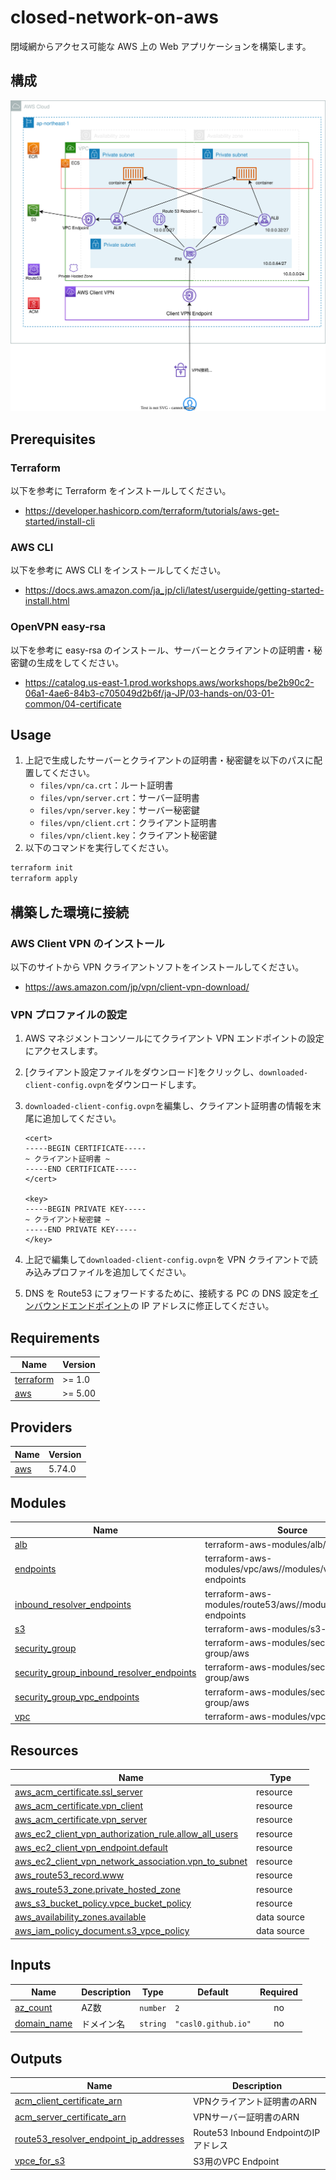 # closed-network-on-aws

閉域網からアクセス可能な AWS 上の Web アプリケーションを構築します。

## 構成

![infra](https://raw.githubusercontent.com/CASL0/closed-network-on-aws/refs/heads/images/infra.svg)

## Prerequisites

### Terraform

以下を参考に Terraform をインストールしてください。

- https://developer.hashicorp.com/terraform/tutorials/aws-get-started/install-cli

### AWS CLI

以下を参考に AWS CLI をインストールしてください。

- https://docs.aws.amazon.com/ja_jp/cli/latest/userguide/getting-started-install.html

### OpenVPN easy-rsa

以下を参考に easy-rsa のインストール、サーバーとクライアントの証明書・秘密鍵の生成をしてください。

- https://catalog.us-east-1.prod.workshops.aws/workshops/be2b90c2-06a1-4ae6-84b3-c705049d2b6f/ja-JP/03-hands-on/03-01-common/04-certificate

## Usage

1. 上記で生成したサーバーとクライアントの証明書・秘密鍵を以下のパスに配置してください。
   - `files/vpn/ca.crt`：ルート証明書
   - `files/vpn/server.crt`：サーバー証明書
   - `files/vpn/server.key`：サーバー秘密鍵
   - `files/vpn/client.crt`：クライアント証明書
   - `files/vpn/client.key`：クライアント秘密鍵
1. 以下のコマンドを実行してください。

```bash
terraform init
terraform apply
```

## 構築した環境に接続

### AWS Client VPN のインストール

以下のサイトから VPN クライアントソフトをインストールしてください。

- https://aws.amazon.com/jp/vpn/client-vpn-download/

### VPN プロファイルの設定

1.  AWS マネジメントコンソールにてクライアント VPN エンドポイントの設定にアクセスします。
1.  [クライアント設定ファイルをダウンロード]をクリックし、`downloaded-client-config.ovpn`をダウンロードします。
1.  `downloaded-client-config.ovpn`を編集し、クライアント証明書の情報を末尾に追加してください。

    ```
    <cert>
    -----BEGIN CERTIFICATE-----
    ~ クライアント証明書 ~
    -----END CERTIFICATE-----
    </cert>

    <key>
    -----BEGIN PRIVATE KEY-----
    ~ クライアント秘密鍵 ~
    -----END PRIVATE KEY-----
    </key>
    ```

1.  上記で編集して`downloaded-client-config.ovpn`を VPN クライアントで読み込みプロファイルを追加してください。
1.  DNS を Route53 にフォワードするために、接続する PC の DNS 設定を[インバウンドエンドポイント](https://ap-northeast-1.console.aws.amazon.com/route53resolver/home?region=ap-northeast-1#/inbound-endpoints)の IP アドレスに修正してください。

<!-- prettier-ignore-start -->
<!-- BEGIN_TF_DOCS -->
## Requirements

| Name | Version |
|------|---------|
| <a name="requirement_terraform"></a> [terraform](#requirement\_terraform) | >= 1.0 |
| <a name="requirement_aws"></a> [aws](#requirement\_aws) | >= 5.00 |

## Providers

| Name | Version |
|------|---------|
| <a name="provider_aws"></a> [aws](#provider\_aws) | 5.74.0 |

## Modules

| Name | Source | Version |
|------|--------|---------|
| <a name="module_alb"></a> [alb](#module\_alb) | terraform-aws-modules/alb/aws | n/a |
| <a name="module_endpoints"></a> [endpoints](#module\_endpoints) | terraform-aws-modules/vpc/aws//modules/vpc-endpoints | n/a |
| <a name="module_inbound_resolver_endpoints"></a> [inbound\_resolver\_endpoints](#module\_inbound\_resolver\_endpoints) | terraform-aws-modules/route53/aws//modules/resolver-endpoints | n/a |
| <a name="module_s3"></a> [s3](#module\_s3) | terraform-aws-modules/s3-bucket/aws | n/a |
| <a name="module_security_group"></a> [security\_group](#module\_security\_group) | terraform-aws-modules/security-group/aws | ~> 5.0 |
| <a name="module_security_group_inbound_resolver_endpoints"></a> [security\_group\_inbound\_resolver\_endpoints](#module\_security\_group\_inbound\_resolver\_endpoints) | terraform-aws-modules/security-group/aws | ~> 5.0 |
| <a name="module_security_group_vpc_endpoints"></a> [security\_group\_vpc\_endpoints](#module\_security\_group\_vpc\_endpoints) | terraform-aws-modules/security-group/aws | ~> 5.0 |
| <a name="module_vpc"></a> [vpc](#module\_vpc) | terraform-aws-modules/vpc/aws | ~> 5.0 |

## Resources

| Name | Type |
|------|------|
| [aws_acm_certificate.ssl_server](https://registry.terraform.io/providers/hashicorp/aws/latest/docs/resources/acm_certificate) | resource |
| [aws_acm_certificate.vpn_client](https://registry.terraform.io/providers/hashicorp/aws/latest/docs/resources/acm_certificate) | resource |
| [aws_acm_certificate.vpn_server](https://registry.terraform.io/providers/hashicorp/aws/latest/docs/resources/acm_certificate) | resource |
| [aws_ec2_client_vpn_authorization_rule.allow_all_users](https://registry.terraform.io/providers/hashicorp/aws/latest/docs/resources/ec2_client_vpn_authorization_rule) | resource |
| [aws_ec2_client_vpn_endpoint.default](https://registry.terraform.io/providers/hashicorp/aws/latest/docs/resources/ec2_client_vpn_endpoint) | resource |
| [aws_ec2_client_vpn_network_association.vpn_to_subnet](https://registry.terraform.io/providers/hashicorp/aws/latest/docs/resources/ec2_client_vpn_network_association) | resource |
| [aws_route53_record.www](https://registry.terraform.io/providers/hashicorp/aws/latest/docs/resources/route53_record) | resource |
| [aws_route53_zone.private_hosted_zone](https://registry.terraform.io/providers/hashicorp/aws/latest/docs/resources/route53_zone) | resource |
| [aws_s3_bucket_policy.vpce_bucket_policy](https://registry.terraform.io/providers/hashicorp/aws/latest/docs/resources/s3_bucket_policy) | resource |
| [aws_availability_zones.available](https://registry.terraform.io/providers/hashicorp/aws/latest/docs/data-sources/availability_zones) | data source |
| [aws_iam_policy_document.s3_vpce_policy](https://registry.terraform.io/providers/hashicorp/aws/latest/docs/data-sources/iam_policy_document) | data source |

## Inputs

| Name | Description | Type | Default | Required |
|------|-------------|------|---------|:--------:|
| <a name="input_az_count"></a> [az\_count](#input\_az\_count) | AZ数 | `number` | `2` | no |
| <a name="input_domain_name"></a> [domain\_name](#input\_domain\_name) | ドメイン名 | `string` | `"casl0.github.io"` | no |

## Outputs

| Name | Description |
|------|-------------|
| <a name="output_acm_client_certificate_arn"></a> [acm\_client\_certificate\_arn](#output\_acm\_client\_certificate\_arn) | VPNクライアント証明書のARN |
| <a name="output_acm_server_certificate_arn"></a> [acm\_server\_certificate\_arn](#output\_acm\_server\_certificate\_arn) | VPNサーバー証明書のARN |
| <a name="output_route53_resolver_endpoint_ip_addresses"></a> [route53\_resolver\_endpoint\_ip\_addresses](#output\_route53\_resolver\_endpoint\_ip\_addresses) | Route53 Inbound EndpointのIPアドレス |
| <a name="output_vpce_for_s3"></a> [vpce\_for\_s3](#output\_vpce\_for\_s3) | S3用のVPC Endpoint |
<!-- END_TF_DOCS -->
<!-- prettier-ignore-end -->
